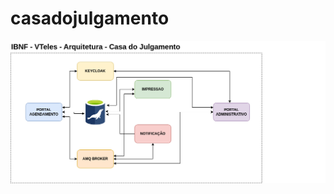 # casadojulgamento
![Alt text](https://github.com/germanodasilva/casadojulgamento/blob/master/images/diagram-casadojulgamento.drawio.png "Arquitetura HLD - Casa do Julgamento")